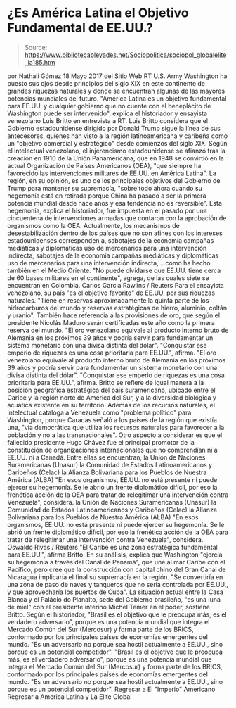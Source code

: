 # ¿Es América Latina el Objetivo Fundamental de EE.UU.?

> Source: https://www.bibliotecapleyades.net/Sociopolitica/sociopol_globalelite_la185.htm

por Nathali Gómez 18 Mayo 2017 del Sitio Web RT
U.S. Army Washington ha puesto sus ojos
desde principios del siglo XIX
en este continente de grandes riquezas naturales
y donde se encuentran algunas de
las mayores potencias mundiales del futuro.
"América Latina es un objetivo fundamental para EE.UU. y cualquier gobierno que no cuente con el beneplácito de Washington puede ser intervenido", explica el historiador y ensayista venezolano Luis Britto en entrevista a RT.
Luis Britto considera que el Gobierno estadounidense dirigido por Donald Trump sigue la línea de sus antecesores, quienes han visto a la región latinoamericana y caribeña como un "objetivo comercial y estratégico" desde comienzos del siglo XIX. Según el intelectual venezolano, el injerencismo estadounidense se afianzó tras la creación en 1910 de la Unión Panamericana, que en 1948 se convirtió en la actual Organización de Países Americanos (OEA),
"que siempre ha favorecido las intervenciones militares de EE.UU. en América Latina".
La región, en su opinión, es uno de los principales objetivos del Gobierno de Trump para mantener su supremacía,
"sobre todo ahora cuando su hegemonía está en retirada porque China ha pasado a ser la primera potencia mundial desde hace años y esa tendencia no es reversible".
Esta hegemonía, explica el historiador, fue impuesta en el pasado por una cincuentena de intervenciones armadas que contaron con la aprobación de organismos como la OEA.
Actualmente, los mecanismos de desestabilización dentro de los países que no son afines con los intereses estadounidenses corresponden a,
sabotajes de la economía campañas mediáticas y diplomáticas uso de mercenarios para una intervención indirecta,
sabotajes de la economía
campañas mediáticas y diplomáticas
uso de mercenarios para una intervención indirecta,
...como ha hecho también en el Medio Oriente.
"No puede olvidarse que EE.UU. tiene cerca de 60 bases militares en el continente", agrega, de las cuales siete se encuentran en Colombia.
Carlos Garcia Rawlins / Reuters
Para el ensayista venezolano, su país "es el objetivo favorito" de EE.UU. por sus riquezas naturales.
"Tiene en reservas aproximadamente la quinta parte de los hidrocarburos del mundo y reservas estratégicas de hierro, aluminio, coltán y uranio".
También hace referencia a las provisiones de oro, que según el presidente Nicolás Maduro serán certificadas este año como la primera reserva del mundo.
"El oro venezolano equivale al producto interno bruto de Alemania en los próximos 39 años y podría servir para fundamentar un sistema monetario con una divisa distinta del dólar". "Conquistar ese emperio de riquezas es una cosa prioritaria para EE.UU.", afirma.
"El oro venezolano equivale al producto interno bruto de Alemania en los próximos 39 años y podría servir para fundamentar un sistema monetario con una divisa distinta del dólar".
"Conquistar ese emperio de riquezas es una cosa prioritaria para EE.UU.", afirma.
Britto se refiere de igual manera a la posición geográfica estratégica del país suramericano, ubicado entre el Caribe y la región norte de América del Sur, y a la diversidad biológica y acuática existente en su territorio.
Además de los recursos naturales, el intelectual cataloga a Venezuela como "problema político" para Washington, porque Caracas señaló a los países de la región que existía una,
"vía democrática que utiliza los recursos naturales para favorecer a la población y no a las transnacionales".
Otro aspecto a considerar es que el fallecido presidente Hugo Chávez fue el principal promotor de la constitución de organizaciones internacionales que no comprendían ni a EE.UU. ni a Canadá.
Entre ellas se encuentran,
la Unión de Naciones Suramericanas (Unasur) la Comunidad de Estados Latinoamericanos y Caribeños (Celac) la Alianza Bolivariana para los Pueblos de Nuestra América (ALBA) "En esos organismos, EE.UU. no está presente ni puede ejercer su hegemonía. Se le abrió un frente diplomático difícil, por eso la frenética acción de la OEA para tratar de relegitimar una intervención contra Venezuela", considera.
la Unión de Naciones Suramericanas (Unasur)
la Comunidad de Estados Latinoamericanos y Caribeños (Celac)
la Alianza Bolivariana para los Pueblos de Nuestra América (ALBA)
"En esos organismos, EE.UU. no está presente ni puede ejercer su hegemonía.
Se le abrió un frente diplomático difícil, por eso la frenética acción de la OEA para tratar de relegitimar una intervención contra Venezuela", considera.
Oswaldo Rivas / Reuters
"El Caribe es una zona estratégica fundamental para EE.UU.", afirma Britto.
En su análisis, explica que Washington "ejercía su hegemonía a través del Canal de Panamá", que une al mar Caribe con el Pacífico, pero cree que la construcción con capital chino del Gran Canal de Nicaragua implicaría el final su supremacía en la región.
"Se convertiría en una zona de paso de naves y tanqueros que no sería controlada por EE.UU., y que aprovecharía los puertos de Cuba".
La situación actual entre la Casa Blanca y el Palácio do Planalto, sede del Gobierno brasileño, "es una luna de miel" con el presidente interino Michel Temer en el poder, sostiene Britto.
Según el historiador,
"Brasil es el objetivo que le preocupa más, es el verdadero adversario", porque es una potencia mundial que integra el Mercado Común del Sur (Mercosur) y forma parte de los BRICS, conformado por los principales países de economías emergentes del mundo. "Es un adversario no porque sea hostil actualmente a EE.UU., sino porque es un potencial competidor".
"Brasil es el objetivo que le preocupa más, es el verdadero adversario", porque es una potencia mundial que integra el Mercado Común del Sur (Mercosur) y forma parte de los BRICS, conformado por los principales países de economías emergentes del mundo.
"Es un adversario no porque sea hostil actualmente a EE.UU., sino porque es un potencial competidor".
Regresar a El "Imperio" Americano
Regresar a America Latina y La Elite Global
